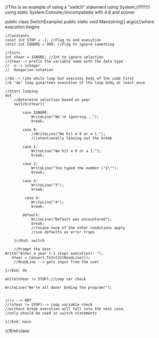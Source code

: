 //This is an example of using a "switch" statement
using System;//!!!!!!!!!
using static System.Console;//incompatable with 4.8 and sooner

public class SwitchExample{
    public static void Main(string[] args){//where execution begins
    
    //Constants
    const int STOP = -1; //Flag to end execution
    const int IGNORE = 999; //Flag to ignore something
    
    //Inits
    int nYear = IGNORE; //Int to ignore selection
    //nYear--> prefix the variable name with the data type
    //  n--> integer
    //  Hungarian notation
    
    //do--> like while loop but executes body of the code first
    //A "do" loop gunartees execution of the loop body at least once
    
    //Start looping
    do{
        //Determine selection based on year
        switch(nYear){
            
            case IGNORE:
                WriteLine("We're ignoring...");
                break;
            
            case 0:
                //WriteLine("We hit a 0 or a 1.");
                //intentionally leaving out the break
           
            case 1:
                WriteLine("We hit a 0 or a 1.");
                break;
                
            case 2:
                WriteLine("You typed the number \"2\"");
                break;
             
            case 3:
                WriteLine("3");
                break;
            
             case 4:
                WriteLine("4");
                break;
            
            default:
                WriteLine("Default was encountered");
                break;
                //incase none of the other conditions apply
                //use defaults as error traps
            
        }//End; switch
        
        //Prompt the User
    Write("Enter a year (-1 stops execution): ");
       nYear = Convert.ToInt32(ReadLine());
        //ReadLine --> gets input from the user
        
    }//End: do
    
    while(nYear != STOP);//Loop var check
        
    WriteLine("We're all done! Ending the program!");
    
    
    //!= --> NOT
    //(nYear != STOP)--> Loop variable check
    //without break execution will fall into the next case,
    //only should be used in switch statements
        
    }//End: main
}//End:class
